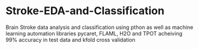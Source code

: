 # Stroke-EDA-and-Classification
Brain Stroke data analysis  and classification using pthon as well as machine learning automation libraries pycaret, FLAML, H2O and TPOT acheiving 99% accuracy  in test data and kfold cross validation
